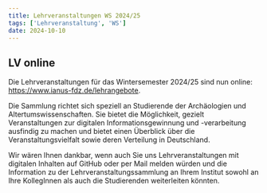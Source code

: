 ```yaml
---
title: Lehrveranstaltungen WS 2024/25
tags: ['Lehrveranstaltung', 'WS']
date: 2024-10-10
---
```

## LV online
Die Lehrveranstaltungen für das Wintersemester 2024/25 sind nun online: https://www.ianus-fdz.de/lehrangebote.

Die Sammlung richtet sich speziell an Studierende der Archäologien und Altertumswissenschaften. Sie bietet die Möglichkeit, gezielt Veranstaltungen zur digitalen Informationsgewinnung und -verarbeitung ausfindig zu machen und bietet einen Überblick über die Veranstaltungsvielfalt sowie deren Verteilung in Deutschland.

Wir wären Ihnen dankbar, wenn auch Sie uns Lehrveranstaltungen mit digitalen Inhalten auf GitHub oder per Mail melden würden und die Information zu der Lehrveranstaltungssammlung an Ihrem Institut sowohl an Ihre KollegInnen als auch die Studierenden weiterleiten könnten.
